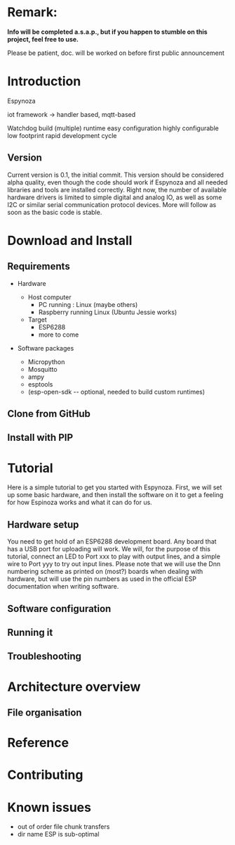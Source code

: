 # Remark:
**Info will be completed a.s.a.p., but if you happen to stumble on this project, feel free to use.**

Please be patient, doc. will be worked on before first public announcement

# Introduction

Espynoza

iot framework -> handler based, mqtt-based

Watchdog
build (multiple) runtime
easy configuration
highly configurable
low footprint
rapid development cycle


## Version
Current version is 0.1, the initial commit.
This version should be considered alpha quality, even though the code should work if Espynoza and all needed libraries and tools are installed correctly.
Right now, the number of available hardware drivers is limited to simple digital and analog IO, as well as some I2C or similar serial communication protocol devices. More will follow as soon as the basic code is stable.


# Download and Install
## Requirements
* Hardware
  * Host computer
    * PC running : Linux (maybe others)
    * Raspberry running Linux (Ubuntu Jessie works)
  * Target
    * ESP6288 
    * more to come

* Software packages
  * Micropython 
  * Mosquitto
  * ampy
  * esptools
  * (esp-open-sdk -- optional, needed to build custom runtimes)

## Clone from GitHub

## Install with PIP

# Tutorial
Here is a simple tutorial to get you started with Espynoza. First, we will set up some basic hardware, and then install the software on it to get a feeling for how Espinoza works and what it can do for us.

## Hardware setup
You need to get hold of an ESP6288 development board. Any board that has a USB port for uploading will work. We will, for the purpose of this tutorial, connect an LED to Port xxx to play with output lines, and a simple wire to Port yyy to try out input lines. Please note that we will use the Dnn numbering scheme as printed on (most?) boards when dealing with hardware, but will use the pin numbers as used in the official ESP documentation when writing software.

## Software configuration
## Running it
## Troubleshooting

# Architecture overview
## File organisation

# Reference

# Contributing

# Known issues
- out of order file chunk transfers
- dir name ESP is sub-optimal
